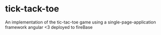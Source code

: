 # tick-tack-toe
An implementation of the tic-tac-toe game using a single-page-application framework angular &lt;3 deployed to fireBase
